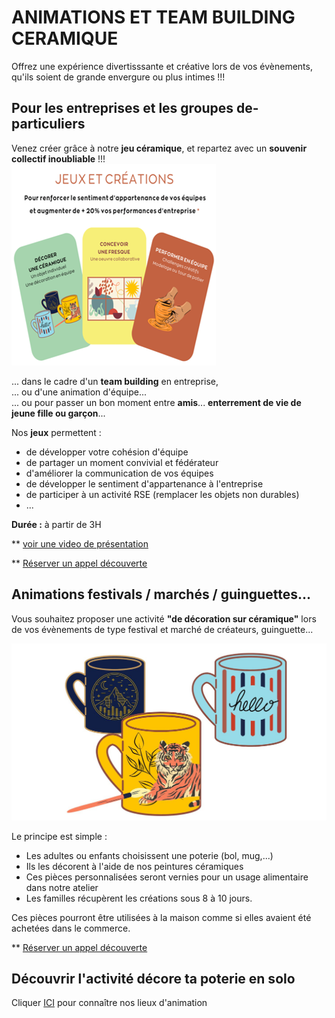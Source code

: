 # ANIMATIONS ET TEAM BUILDING CERAMIQUE  
Offrez une expérience divertisssante et créative lors de vos évènements, qu'ils soient de grande envergure ou plus intimes !!!   

## Pour les entreprises et les groupes de- particuliers       
Venez créer grâce à notre **jeu céramique**, et repartez avec un **souvenir collectif inoubliable** !!!  
<img src="/images/Flyer_reduit_team_building_fans_de_terre.png" class="image-horiz">  

... dans le cadre d'un **team building** en entreprise,   
... ou d'une animation d'équipe...   
... ou pour passer un bon moment entre **amis**... **enterrement de vie de jeune fille ou garçon**...     


Nos **jeux** permettent :  
- de développer votre cohésion d'équipe    
- de partager un moment convivial et fédérateur   
- d'améliorer la communication de vos équipes   
- de développer le sentiment d'appartenance à l'entreprise
- de participer à un activité RSE (remplacer les objets non durables)
- ...

**Durée :** à partir de 3H  

** [voir une video de présentation](https://docs.google.com/forms/d/e/1FAIpQLSfAaMJPh-1QEouYHQ4PK2VW39pBCma3NkCVcRWdkdgfhH1ERw/viewform?usp=sharing&ouid=114279184575287051335)       

** [Réserver un appel découverte](https://docs.google.com/forms/d/e/1FAIpQLSfAaMJPh-1QEouYHQ4PK2VW39pBCma3NkCVcRWdkdgfhH1ERw/viewform?usp=sharing&ouid=114279184575287051335)   
   
## Animations festivals / marchés / guinguettes...        
Vous souhaitez proposer une activité **"de décoration sur céramique"** lors de vos évènements de type festival et marché de créateurs, guinguette...  

<img src="/images/geste-animation-poterie-fansdeterre-ceramique-colombes-paris.jpg" class="image-horiz">   

Le principe est simple :  
- Les adultes ou enfants choisissent une poterie (bol, mug,...)    
- Ils les décorent à l'aide de nos peintures céramiques   
- Ces pièces personnalisées seront vernies pour un usage alimentaire dans notre atelier   
- Les familles récupèrent les créations sous 8 à 10 jours.   

Ces pièces pourront être utilisées à la maison comme si elles avaient été achetées dans le commerce.    

** [Réserver un appel découverte](https://docs.google.com/forms/d/e/1FAIpQLSfAaMJPh-1QEouYHQ4PK2VW39pBCma3NkCVcRWdkdgfhH1ERw/viewform?usp=sharing&ouid=114279184575287051335)   

## Découvrir l'activité décore ta poterie en solo   
Cliquer [ICI](parent_enfant.md) pour connaître nos lieux d'animation  
 
  



